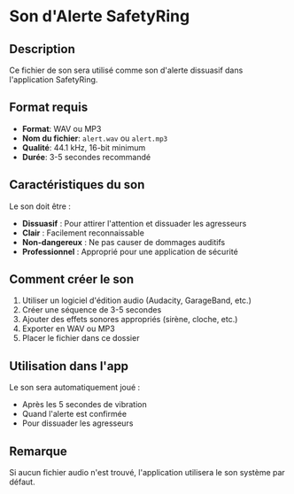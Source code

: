 # Son d'Alerte SafetyRing

## Description
Ce fichier de son sera utilisé comme son d'alerte dissuasif dans l'application SafetyRing.

## Format requis
- **Format**: WAV ou MP3
- **Nom du fichier**: `alert.wav` ou `alert.mp3`
- **Qualité**: 44.1 kHz, 16-bit minimum
- **Durée**: 3-5 secondes recommandé

## Caractéristiques du son
Le son doit être :
- **Dissuasif** : Pour attirer l'attention et dissuader les agresseurs
- **Clair** : Facilement reconnaissable
- **Non-dangereux** : Ne pas causer de dommages auditifs
- **Professionnel** : Approprié pour une application de sécurité

## Comment créer le son
1. Utiliser un logiciel d'édition audio (Audacity, GarageBand, etc.)
2. Créer une séquence de 3-5 secondes
3. Ajouter des effets sonores appropriés (sirène, cloche, etc.)
4. Exporter en WAV ou MP3
5. Placer le fichier dans ce dossier

## Utilisation dans l'app
Le son sera automatiquement joué :
- Après les 5 secondes de vibration
- Quand l'alerte est confirmée
- Pour dissuader les agresseurs

## Remarque
Si aucun fichier audio n'est trouvé, l'application utilisera le son système par défaut.
